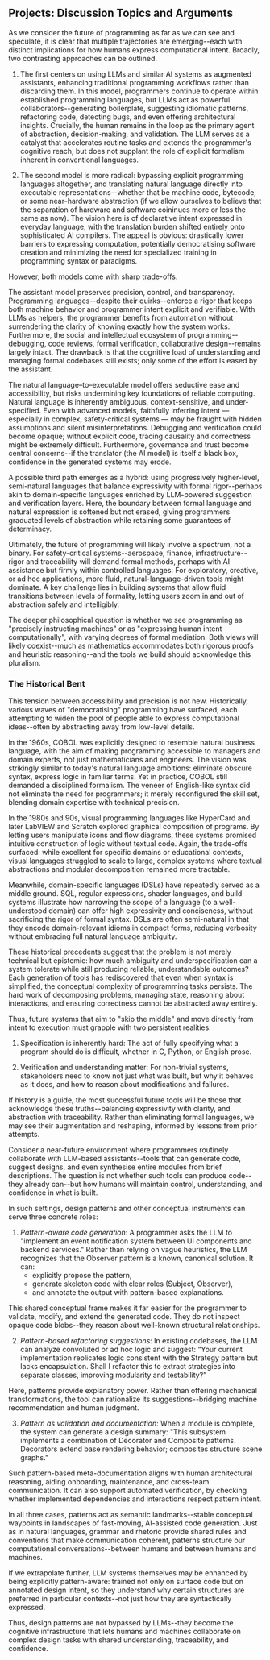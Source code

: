 
## Projects: Discussion Topics and Arguments

As we consider the future of programming as far as we can see and speculate, it is clear that multiple trajectories
are emerging--each with distinct implications for how humans express computational intent. Broadly, two contrasting
approaches can be outlined.

1) The first centers on using LLMs and similar AI systems as augmented assistants, enhancing traditional programming
workflows rather than discarding them. In this model, programmers continue to operate within established programming
languages, but LLMs act as powerful collaborators--generating boilerplate, suggesting idiomatic patterns, refactoring
code, detecting bugs, and even offering architectural insights. Crucially, the human remains in the loop as the primary
agent of abstraction, decision-making, and validation. The LLM serves as a catalyst that accelerates routine tasks and
extends the programmer's cognitive reach, but does not supplant the role of explicit formalism inherent in conventional
languages.

2) The second model is more radical: bypassing explicit programming languages altogether, and translating natural language
directly into executable representations--whether that be machine code, bytecode, or some near-hardware abstraction
(if we allow ourselves to believe that the separation of hardware and software coininues more or less the same as now).
The vision here is of declarative intent expressed in everyday language, with the translation burden shifted entirely
onto sophisticated AI compilers. The appeal is obvious: drastically lower barriers to expressing computation, potentially
democratising software creation and minimizing the need for specialized training in programming syntax or paradigms.

However, both models come with sharp trade-offs.

The assistant model preserves precision, control, and transparency. Programming languages--despite their quirks--enforce
a rigor that keeps both machine behavior and programmer intent explicit and verifiable. With LLMs as helpers, the
programmer benefits from automation without surrendering the clarity of knowing exactly how the system works. Furthermore,
the social and intellectual ecosystem of programming--debugging, code reviews, formal verification, collaborative
design--remains largely intact. The drawback is that the cognitive load of understanding and managing formal codebases
still exists; only some of the effort is eased by the assistant.

The natural language–to–executable model offers seductive ease and accessibility, but risks undermining key foundations
of reliable computing. Natural language is inherently ambiguous, context-sensitive, and under-specified. Even with
advanced models, faithfully inferring intent — especially in complex, safety-critical systems — may be fraught with
hidden assumptions and silent misinterpretations. Debugging and verification could become opaque; without explicit code,
tracing causality and correctness might be extremely difficult. Furthermore, governance and trust become central
concerns--if the translator (the AI model) is itself a black box, confidence in the generated systems may erode.

A possible third path emerges as a hybrid: using progressively higher-level, semi-natural languages that balance
expressivity with formal rigor--perhaps akin to domain-specific languages enriched by LLM-powered suggestion and
verification layers. Here, the boundary between formal language and natural expression is softened but not erased,
giving programmers graduated levels of abstraction while retaining some guarantees of determinacy.

Ultimately, the future of programming will likely involve a spectrum, not a binary. For safety-critical systems--aerospace,
finance, infrastructure--rigor and traceability will demand formal methods, perhaps with AI assistance but firmly within
controlled languages. For exploratory, creative, or ad hoc applications, more fluid, natural-language-driven tools might
dominate. A key challenge lies in building systems that allow fluid transitions between levels of formality, letting users
zoom in and out of abstraction safely and intelligibly.

The deeper philosophical question is whether we see programming as "precisely instructing machines" or as "expressing human
intent computationally", with varying degrees of formal mediation. Both views will likely coexist--much as mathematics
accommodates both rigorous proofs and heuristic reasoning--and the tools we build should acknowledge this pluralism.


### The Historical Bent

This tension between accessibility and precision is not new. Historically, various waves of "democratising" programming
have surfaced, each attempting to widen the pool of people able to express computational ideas--often by abstracting away
from low-level details.

In the 1960s, COBOL was explicitly designed to resemble natural business language, with the aim of making programming 
accessible to managers and domain experts, not just mathematicians and engineers. The vision was strikingly similar to
today's natural language ambitions: eliminate obscure syntax, express logic in familiar terms. Yet in practice, COBOL
still demanded a disciplined formalism. The veneer of English-like syntax did not eliminate the need for programmers;
it merely reconfigured the skill set, blending domain expertise with technical precision.

In the 1980s and 90s, visual programming languages like HyperCard and later LabVIEW and Scratch explored graphical
composition of programs. By letting users manipulate icons and flow diagrams, these systems promised intuitive construction
of logic without textual code. Again, the trade-offs surfaced: while excellent for specific domains or educational contexts,
visual languages struggled to scale to large, complex systems where textual abstractions and modular decomposition remained
more tractable.

Meanwhile, domain-specific languages (DSLs) have repeatedly served as a middle ground. SQL, regular expressions, shader
languages, and build systems illustrate how narrowing the scope of a language (to a well-understood domain) can offer high
expressivity and conciseness, without sacrificing the rigor of formal syntax. DSLs are often semi-natural in that they
encode domain-relevant idioms in compact forms, reducing verbosity without embracing full natural language ambiguity.

These historical precedents suggest that the problem is not merely technical but epistemic: how much ambiguity and underspecification
can a system tolerate while still producing reliable, understandable outcomes? Each generation of tools has rediscovered that
even when syntax is simplified, the conceptual complexity of programming tasks persists. The hard work of decomposing problems,
managing state, reasoning about interactions, and ensuring correctness cannot be abstracted away entirely.

Thus, future systems that aim to "skip the middle" and move directly from intent to execution must grapple with two persistent
realities:

1. Specification is inherently hard: The act of fully specifying what a program should do is difficult, whether in C, Python,
   or English prose.

2. Verification and understanding matter: For non-trivial systems, stakeholders need to know not just what was built, but why
   it behaves as it does, and how to reason about modifications and failures.

If history is a guide, the most successful future tools will be those that acknowledge these truths--balancing expressivity with
clarity, and abstraction with traceability. Rather than eliminating formal languages, we may see their augmentation and reshaping,
informed by lessons from prior attempts.

Consider a near-future environment where programmers routinely collaborate with LLM-based assistants--tools that can generate code,
suggest designs, and even synthesise entire modules from brief descriptions. The question is not whether such tools can produce
code--they already can--but how humans will maintain control, understanding, and confidence in what is built.

In such settings, design patterns and other conceptual instruments can serve three concrete roles:

1. *Pattern-aware code generation*:
   A programmer asks the LLM to "implement an event notification system between UI components and backend services."
   Rather than relying on vague heuristics, the LLM recognizes that the Observer pattern is a known, canonical solution. 
   It can:
	- explicitly propose the pattern,
	- generate skeleton code with clear roles (Subject, Observer),
	- and annotate the output with pattern-based explanations.

This shared conceptual frame makes it far easier for the programmer to validate, modify, and extend the generated code. They do
not inspect opaque code blobs--they reason about well-known structural relationships.

2. *Pattern-based refactoring suggestions*:
   In existing codebases, the LLM can analyze convoluted or ad hoc logic and suggest:
   “Your current implementation replicates logic consistent with the Strategy pattern but lacks encapsulation.
   Shall I refactor this to extract strategies into separate classes, improving modularity and testability?”

Here, patterns provide explanatory power. Rather than offering mechanical transformations, the tool can rationalize its
suggestions--bridging machine recommendation and human judgment.

3. *Pattern as validation and documentation*:
   When a module is complete, the system can generate a design summary:
   "This subsystem implements a combination of Decorator and Composite patterns. Decorators extend base rendering behavior;
   composites structure scene graphs."

Such pattern-based meta-documentation aligns with human architectural reasoning, aiding onboarding, maintenance, and cross-team
communication. It can also support automated verification, by checking whether implemented dependencies and interactions respect
pattern intent.

In all three cases, patterns act as semantic landmarks--stable conceptual waypoints in landscapes of fast-moving, AI-assisted code
generation. Just as in natural languages, grammar and rhetoric provide shared rules and conventions that make communication coherent,
patterns structure our computational conversations--between humans and between humans and machines.

If we extrapolate further, LLM systems themselves may be enhanced by being explicitly pattern-aware: trained not only on surface
code but on annotated design intent, so they understand why certain structures are preferred in particular contexts--not just how
they are syntactically expressed.

Thus, design patterns are not bypassed by LLMs--they become the cognitive infrastructure that lets humans and machines collaborate
on complex design tasks with shared understanding, traceability, and confidence.

